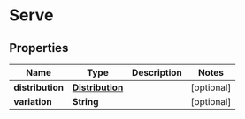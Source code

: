 # Serve

## Properties
Name | Type | Description | Notes
------------ | ------------- | ------------- | -------------
**distribution** | [**Distribution**](Distribution.md) |  |  [optional]
**variation** | **String** |  |  [optional]
